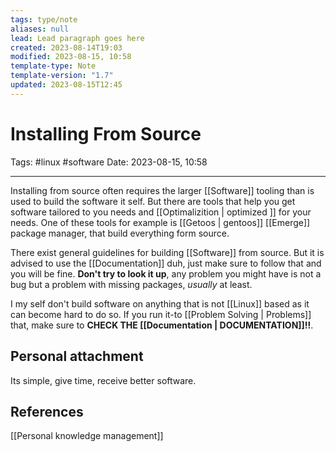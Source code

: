```yaml
---
tags: type/note
aliases: null
lead: Lead paragraph goes here
created: 2023-08-14T19:03
modified: 2023-08-15, 10:58
template-type: Note
template-version: "1.7"
updated: 2023-08-15T12:45
---
```


# Installing From Source

Tags: #linux #software
Date: 2023-08-15, 10:58

---

Installing from source often requires the larger [[Software]] tooling than is used to build the software it self. But there are tools that help you get software tailored to you needs and [[Optimalizition | optimized ]] for your needs. One of these tools for example is [[Getoos | gentoos]] [[Emerge]] package manager, that build everything form source. 

There exist general guidelines for building [[Software]] from source. But it is advised to use the [[Documentation]] duh, just make sure to follow that and you will be fine. **Don't try to look it up**, any problem you might have is not a bug but a problem with missing packages, _usually_ at least. 

I my self don't build software on anything that is not [[Linux]] based as it can become hard to do so. If you run it-to [[Problem Solving | Problems]] that, make sure to **CHECK THE [[Documentation | DOCUMENTATION]]!!**.

## Personal attachment 

Its simple, give time, receive better software. 

## References

[[Personal knowledge management]]

